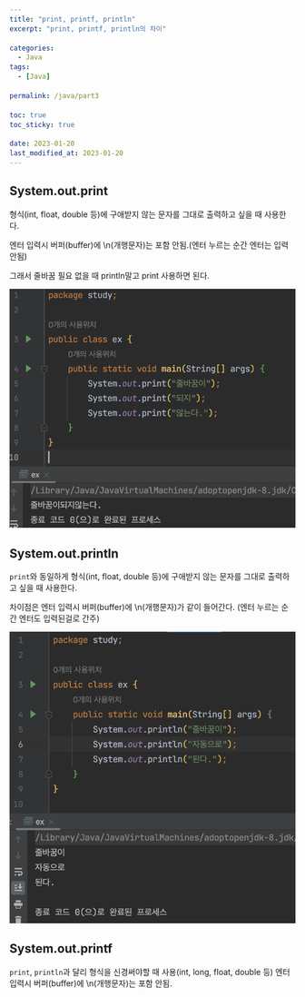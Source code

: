 ```yaml
---
title: "print, printf, println"
excerpt: "print, printf, println의 차이"

categories:
  - Java
tags:
  - [Java]

permalink: /java/part3

toc: true
toc_sticky: true

date: 2023-01-20
last_modified_at: 2023-01-20
---
```


## System.out.print

형식(int, float, double 등)에 구애받지 않는 문자를 그대로 출력하고 싶을 때 사용한다.

엔터 입력시 버퍼(buffer)에 \n(개행문자)는 포함 안됨.(엔터 누르는 순간 엔터는 입력 안됨)

그래서 줄바꿈 필요 없을 때 println말고 print 사용하면 된다.

![Alt text](../../assets/images/posts_img/Java/2023-01-19-1.png)
 

## System.out.println

`print`와 동일하게 형식(int, float, double 등)에 구애받지 않는 문자를 그대로 출력하고 싶을 때 사용한다.

차이점은 엔터 입력시 버퍼(buffer)에 \n(개행문자)가 같이 들어간다. (엔터 누르는 순간 엔터도 입력된걸로 간주)

![Alt text](../../assets/images/posts_img/Java/2023-01-19-2.png)


## System.out.printf

`print`, `println`과 달리 형식을 신경써야할 때 사용(int, long, float, double 등)
엔터 입력시 버퍼(buffer)에 \n(개행문자)는 포함 안됨.

